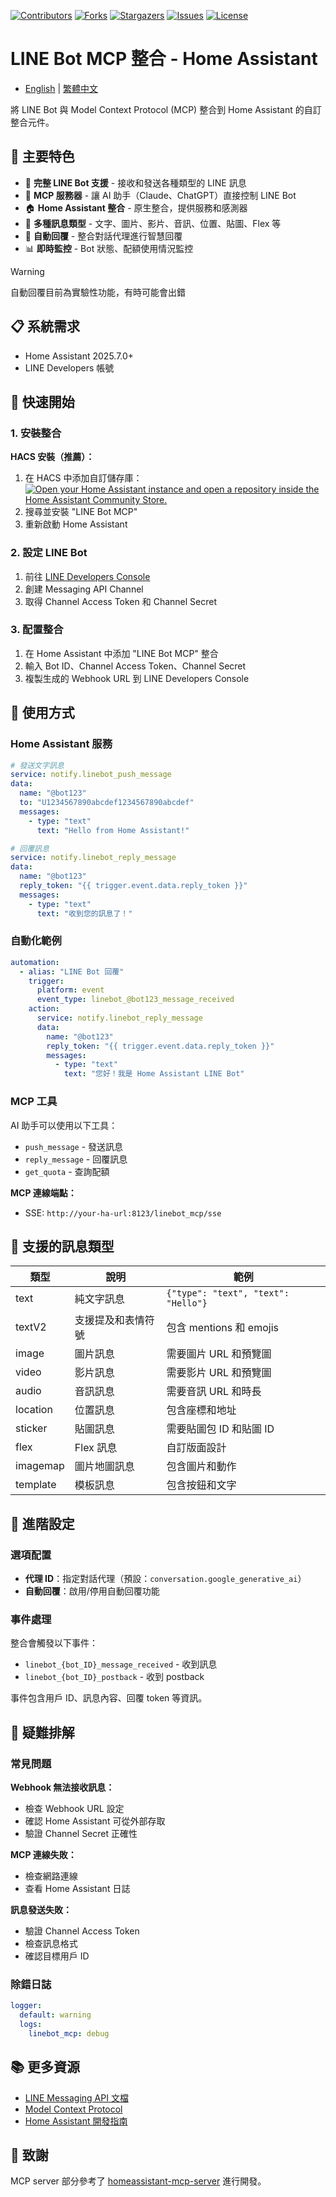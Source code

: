 [![Contributors][contributors-shield]][contributors-url]
[![Forks][forks-shield]][forks-url]
[![Stargazers][stars-shield]][stars-url]
[![Issues][issues-shield]][issues-url]
[![License][license-shield]][license-url]

[contributors-shield]: https://img.shields.io/github/contributors/kukuxx/HA-LineBot-MCP.svg?style=for-the-badge
[contributors-url]: https://github.com/kukuxx/HA-LineBot-MCP-Card/graphs/contributors

[forks-shield]: https://img.shields.io/github/forks/kukuxx/HA-LineBot-MCP.svg?style=for-the-badge
[forks-url]: https://github.com/kukuxx/HA-LineBot-MCP/network/members

[stars-shield]: https://img.shields.io/github/stars/kukuxx/HA-LineBot-MCP.svg?style=for-the-badge
[stars-url]: https://github.com/kukuxx/HA-LineBot-MCP/stargazers

[issues-shield]: https://img.shields.io/github/issues/kukuxx/HA-LineBot-MCP.svg?style=for-the-badge
[issues-url]: https://github.com/kukuxx/HA-LineBot-MCP/issues

[license-shield]: https://img.shields.io/github/license/kukuxx/HA-LineBot-MCP.svg?style=for-the-badge
[license-url]: https://github.com/kukuxx/HA-LineBot-MCP/blob/main/LICENSE


# LINE Bot MCP 整合 - Home Assistant

- [English](/README.md) | [繁體中文](/README-zh-TW.md)

將 LINE Bot 與 Model Context Protocol (MCP) 整合到 Home Assistant 的自訂整合元件。

## 🌟 主要特色

- 🤖 **完整 LINE Bot 支援** - 接收和發送各種類型的 LINE 訊息
- 🧠 **MCP 服務器** - 讓 AI 助手（Claude、ChatGPT）直接控制 LINE Bot
- 🏠 **Home Assistant 整合** - 原生整合，提供服務和感測器
- 📱 **多種訊息類型** - 文字、圖片、影片、音訊、位置、貼圖、Flex 等
- 🔄 **自動回覆** - 整合對話代理進行智慧回覆
- 📊 **即時監控** - Bot 狀態、配額使用情況監控

> [!Warning]
> 自動回覆目前為實驗性功能，有時可能會出錯

## 📋 系統需求

- Home Assistant 2025.7.0+
- LINE Developers 帳號

## 🚀 快速開始

### 1. 安裝整合

**HACS 安裝（推薦）：**
1. 在 HACS 中添加自訂儲存庫：
[![Open your Home Assistant instance and open a repository inside the Home Assistant Community Store.](https://my.home-assistant.io/badges/hacs_repository.svg)](https://my.home-assistant.io/redirect/hacs_repository/?owner=kukuxx&repository=HA-LineBot-MCP&category=Integration)
2. 搜尋並安裝 "LINE Bot MCP"
3. 重新啟動 Home Assistant

### 2. 設定 LINE Bot

1. 前往 [LINE Developers Console](https://developers.line.biz/)
2. 創建 Messaging API Channel
3. 取得 Channel Access Token 和 Channel Secret

### 3. 配置整合

1. 在 Home Assistant 中添加 "LINE Bot MCP" 整合
2. 輸入 Bot ID、Channel Access Token、Channel Secret
3. 複製生成的 Webhook URL 到 LINE Developers Console

## 🎯 使用方式

### Home Assistant 服務

```yaml
# 發送文字訊息
service: notify.linebot_push_message
data:
  name: "@bot123"
  to: "U1234567890abcdef1234567890abcdef"
  messages:
    - type: "text"
      text: "Hello from Home Assistant!"

# 回覆訊息
service: notify.linebot_reply_message
data:
  name: "@bot123"
  reply_token: "{{ trigger.event.data.reply_token }}"
  messages:
    - type: "text"
      text: "收到您的訊息了！"
```

### 自動化範例

```yaml
automation:
  - alias: "LINE Bot 回覆"
    trigger:
      platform: event
      event_type: linebot_@bot123_message_received
    action:
      service: notify.linebot_reply_message
      data:
        name: "@bot123"
        reply_token: "{{ trigger.event.data.reply_token }}"
        messages:
          - type: "text"
            text: "您好！我是 Home Assistant LINE Bot"
```

### MCP 工具

AI 助手可以使用以下工具：

- `push_message` - 發送訊息
- `reply_message` - 回覆訊息  
- `get_quota` - 查詢配額

**MCP 連線端點：**
- SSE: `http://your-ha-url:8123/linebot_mcp/sse`

## 📱 支援的訊息類型

| 類型 | 說明 | 範例 |
|------|------|------|
| text | 純文字訊息 | `{"type": "text", "text": "Hello"}` |
| textV2 | 支援提及和表情符號 | 包含 mentions 和 emojis |
| image | 圖片訊息 | 需要圖片 URL 和預覽圖 |
| video | 影片訊息 | 需要影片 URL 和預覽圖 |
| audio | 音訊訊息 | 需要音訊 URL 和時長 |
| location | 位置訊息 | 包含座標和地址 |
| sticker | 貼圖訊息 | 需要貼圖包 ID 和貼圖 ID |
| flex | Flex 訊息 | 自訂版面設計 |
| imagemap | 圖片地圖訊息 | 包含圖片和動作 |
| template | 模板訊息 | 包含按鈕和文字 |

## 🔧 進階設定

### 選項配置

- **代理 ID**：指定對話代理（預設：`conversation.google_generative_ai`）
- **自動回覆**：啟用/停用自動回覆功能

### 事件處理

整合會觸發以下事件：

- `linebot_{bot_ID}_message_received` - 收到訊息
- `linebot_{bot_ID}_postback` - 收到 postback

事件包含用戶 ID、訊息內容、回覆 token 等資訊。

## 🐛 疑難排解

### 常見問題

**Webhook 無法接收訊息：**
- 檢查 Webhook URL 設定
- 確認 Home Assistant 可從外部存取
- 驗證 Channel Secret 正確性

**MCP 連線失敗：**
- 檢查網路連線
- 查看 Home Assistant 日誌

**訊息發送失敗：**
- 驗證 Channel Access Token
- 檢查訊息格式
- 確認目標用戶 ID

### 除錯日誌

```yaml
logger:
  default: warning
  logs:
    linebot_mcp: debug
```

## 📚 更多資源
- [LINE Messaging API 文檔](https://developers.line.biz/en/docs/messaging-api/)
- [Model Context Protocol](https://modelcontextprotocol.io/)
- [Home Assistant 開發指南](https://developers.home-assistant.io/)

## 🙏 致謝
MCP server 部分參考了 [homeassistant-mcp-server](https://github.com/home-assistant/core/tree/dev/homeassistant/components/mcp_server) 進行開發。